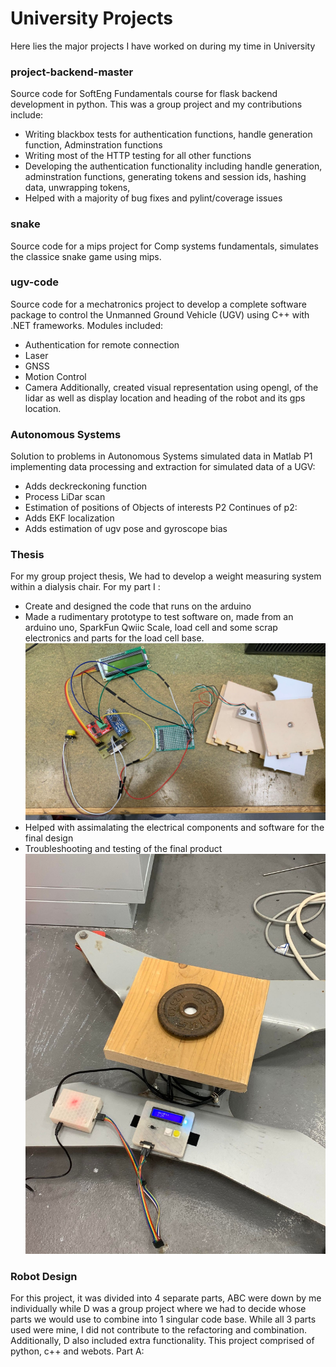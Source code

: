 # University Projects
Here lies the major projects I have worked on during my time in University

### project-backend-master
Source code for SoftEng Fundamentals course for flask backend development in python. This was a group project and my contributions include:
- Writing blackbox tests for authentication functions, handle generation function, Adminstration functions
- Writing most of the HTTP testing for all other functions
- Developing the authentication functionality including handle generation, adminstration functions, generating tokens and session ids, hashing data, unwrapping tokens,
- Helped with a majority of bug fixes and pylint/coverage issues

### snake
Source code for a mips project for Comp systems fundamentals, simulates the classice snake game using mips.

### ugv-code
Source code for a mechatronics project to develop a complete software package to control the Unmanned Ground Vehicle (UGV) using C++ with .NET frameworks. Modules included:
- Authentication for remote connection
- Laser
- GNSS
- Motion Control
- Camera
Additionally, created visual representation using opengl, of the lidar as well as display location and heading of the robot and its gps location.

### Autonomous Systems
Solution to problems in Autonomous Systems simulated data in Matlab
P1 implementing data processing and extraction for simulated data of a UGV:
-  Adds deckreckoning function
-  Process LiDar scan
-  Estimation of positions of Objects of interests
P2 Continues of p2:
- Adds EKF localization
- Adds estimation of ugv pose and gyroscope bias

### Thesis
For my group project thesis, We had to develop a weight measuring system within a dialysis chair. For my part I :
- Create and designed the code that runs on the arduino
- Made a rudimentary prototype to test software on, made from an arduino uno, SparkFun Qwiic Scale, load cell and some scrap electronics and parts for the load cell base.
![prototype image](https://github.com/steve-ly/Uni-Projects/blob/main/thesis-part/prototype.jpg)
- Helped with assimalating the electrical components and software for the final design
- Troubleshooting and testing of the final product
![Final design image](https://github.com/steve-ly/Uni-Projects/blob/main/thesis-part/final.jpg)

### Robot Design
For this project, it was divided into 4 separate parts, ABC were down by me individually while D was a group project where we had to decide whose parts we would use to combine into 1
singular code base. While all 3 parts used were mine, I did not contribute to the refactoring and combination. Additionally, D also included extra functionality. This project comprised of python,
c++ and webots.
Part A:




